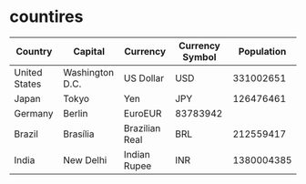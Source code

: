 # countires

| **Country**   | **Capital**     | **Currency** | **Currency Symbol** | **Population** |  
|---------------|-----------------|--------------|---------------------|----------------|  
| United States | Washington D.C. | US Dollar | USD | 331002651 |  
| Japan | Tokyo | Yen | JPY | 126476461 |  
| Germany | Berlin | EuroEUR | 83783942 |  
| Brazil | Brasília | Brazilian Real | BRL | 212559417 |  
| India | New Delhi | Indian Rupee | INR | 1380004385 |  